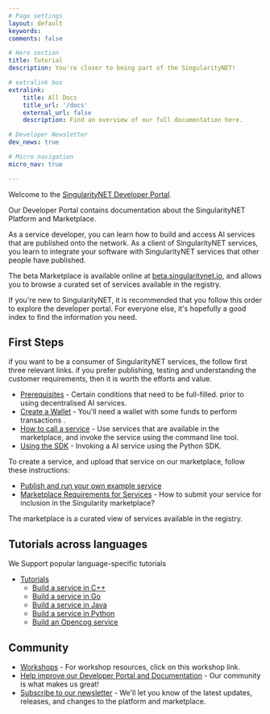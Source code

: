 ```yaml
---
# Page settings
layout: default
keywords:
comments: false

# Hero section
title: Tutorial
description: You're closer to being part of the SingularityNET!

# extralink box
extralink:
    title: All Docs
    title_url: '/docs'
    external_url: false
    description: Find an overview of our full documentation here.

# Developer Newsletter
dev_news: true

# Micro navigation
micro_nav: true

---
```


Welcome to the [SingularityNET Developer Portal](https://dev.singularitynet.io).

Our Developer Portal contains documentation about the SingularityNET Platform and Marketplace. 

As a service developer, you can learn how to build and access AI services that are published onto the network. As a client of SingularityNET services, you learn to integrate your software with SingularityNET services that other people have published.

The beta Marketplace is available online at [beta.singularitynet.io](http://beta.singularitynet.io), and allows you to browse a curated set of services available in the registry.

If you're new to SingularityNET, it is recommended that you follow this order to explore the developer portal. For everyone else, it's hopefully a good index to find the information you need.


## First Steps

if you want to be a consumer of SingularityNET services, the follow first three relevant links. if you prefer publishing, testing and understanding the customer requirements, then it is worth the efforts and value.
- [Prerequisites](/docs/setup/requirements) - Certain conditions that need to be full-filled. prior to using decentralised AI services.
- [Create a Wallet](/docs/setup/create-a-wallet) - You'll need a wallet with some funds to perform transactions .
- [How to call a service](/docs/setup/call-a-service) - Use services that are available in the marketplace, and invoke the service using the command line tool.
- [Using the SDK](/tutorials/sdk) - Invoking a AI service using the Python SDK.

To create a service, and upload that service on our marketplace, follow these instructions:

- [Publish and run your own example service](/tutorials/publish)
- [Marketplace Requirements for Services](/docs/ai-developers/marketplace) - How to submit your service for inclusion in the Singularity marketplace? 

The marketplace is a curated view of services available in the registry.

## Tutorials across languages

We Support popular language-specific tutorials

- [Tutorials](/tutorials)
   - [Build a service in C++](/tutorials/cpp)
   - [Build a service in Go](/tutorials/go)
   - [Build a service in Java](/tutorials/java)
   - [Build a service in Python](/tutorials/python)
   - [Build an Opencog service](/tutorials/opencog)


## Community

- [Workshops](/workshops) - For workshop resources, click on this workshop link.
- [Help improve our Developer Portal and Documentation](/docs/contribute) - Our community is what makes us great!
- [Subscribe to our newsletter](/newsletter) - We'll let you know of the latest updates, releases, and changes to the platform and marketplace.